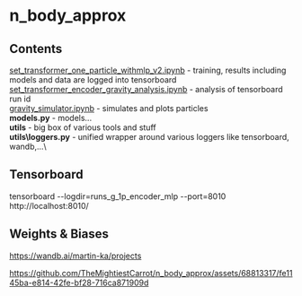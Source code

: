 # n_body_approx
## Contents
[set_transformer_one_particle_withmlp_v2.ipynb](set_transformer_one_particle_withmlp_v2.ipynb) - training, results including models and data are logged into tensorboard \
[set_transformer_encoder_gravity_analysis.ipynb](set_transformer_encoder_gravity_analysis.ipynb) - analysis of tensorboard run id\
[gravity_simulator.ipynb](learning_materials%2Fgravity_simulator.ipynb) - simulates and plots particles\
**models.py** - models...\
**utils** - big box of various tools and stuff\
**utils\loggers.py** - unified wrapper around various loggers like tensorboard, wandb,...\

## Tensorboard
tensorboard --logdir=runs_g_1p_encoder_mlp --port=8010\
http://localhost:8010/

## Weights & Biases
https://wandb.ai/martin-ka/projects

https://github.com/TheMightiestCarrot/n_body_approx/assets/68813317/fe1145ba-e814-42fe-bf28-716ca871909d

